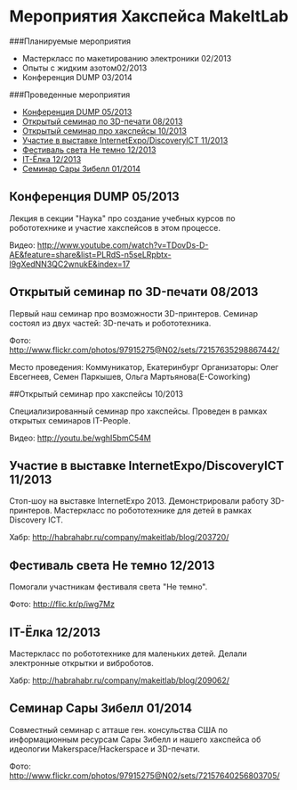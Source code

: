 Мероприятия Хакспейса MakeItLab
===========================

###Планируемые мероприятия

* Мастеркласс по макетированию электроники 02/2013
* Опыты с жидким азотом02/2013
* Конференция DUMP 03/2014


###Проведенные мероприятия

* [Конференция DUMP 05/2013](#Конференция-dump-052013)
* [Открытый семинар по 3D-печати 08/2013](#Открытый-семинар-по-3d-печати-082013)
* [Открытый семинар про хакспейсы 10/2013](#Открытый-семинар-про-хакспейсы-102013)
* [Участие в выставке InternetExpo/DiscoveryICT 11/2013](#Участие-в-выставке-internetexpodiscoveryict-112013)
* [Фестиваль света Не темно 12/2013](#Фестиваль-света-Не-темно-122013)
* [IT-Ёлка 12/2013](#it-Ёлка-122013)
* [Семинар Сары Зибелл 01/2014](#Семинар-Сары-Зибелл-012014)


## Конференция DUMP 05/2013

Лекция в секции "Наука" про создание учебных курсов по робототехнике и участие хакспейсов в этом процессе.

Видео: http://www.youtube.com/watch?v=TDovDs-D-AE&feature=share&list=PLRdS-n5seLRpbtx-l9gXedNN3QC2wnukE&index=17


## Открытый семинар по 3D-печати 08/2013

Первый наш семинар про возможности 3D-принтеров. Семинар состоял из двух частей: 3D-печать и робототехника.

Фото: http://www.flickr.com/photos/97915275@N02/sets/72157635298867442/

Место проведения: Коммуникатор, Екатеринбург
Организаторы: Олег Евсегнеев, Семен Паркышев, Ольга Мартьянова(E-Coworking)


##Открытый семинар про хакспейсы 10/2013

Специализированный семинар про хакспейсы. Проведен в рамках открытых семинаров IT-People.

Видео: http://youtu.be/wghI5bmC54M


## Участие в выставке InternetExpo/DiscoveryICT 11/2013

Стоп-шоу на выставке InternetExpo 2013. Демонстрировали работу 3D-принтеров.
Мастеркласс по робототехнике для детей в рамках Discovery ICT.

Хабр: http://habrahabr.ru/company/makeitlab/blog/203720/


## Фестиваль света Не темно 12/2013

Помогали участникам фестиваля света "Не темно".

Фото: http://flic.kr/p/iwg7Mz


## IT-Ёлка 12/2013

Мастеркласс по робототехнике для маленьких детей. Делали электронные открытки и виброботов.

Хабр: http://habrahabr.ru/company/makeitlab/blog/209062/

## Семинар Сары Зибелл 01/2014

Совместный семинар с атташе ген. консульства США по информационным ресурсам Сары Зибелл и нашего хакспейса об идеологии Makerspace/Hackerspace и 3D-печати.

Фото: http://www.flickr.com/photos/97915275@N02/sets/72157640256803705/
